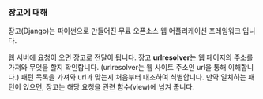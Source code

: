 ### 장고에 대해

장고(Django)는 파이썬으로 만들어진 무료 오픈소스 웹 어플리케이션 프레임워크 입니다. 



웹 서버에 요청이 오면 장고로 전달이 됩니다. 장고 **urlresolver**는 웹 페이지의 주소를 가져와 무엇을 할지 확인합니다. (urlresolver는 웹 사이트 주소인 url을 통해 이해합니다.) 패턴 목록을 가져와 url과 맞는지 처음부터 대조하여 식별합니다. 만약 일치하는 패턴이 있으면, 장고는 해당 요청을 관련 함수(view)에 넘겨 줍니다.



